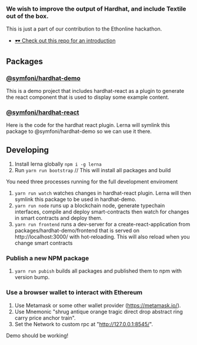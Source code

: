 ### We wish to improve the output of Hardhat, and include Textile out of the box.

This is just a part of our contribution to the Ethonline hackathon.

- [🕶 Check out this repo for an introduction](https://github.com/symfoni/hardhat-react-boilerplate)

## Packages

### [@symfoni/hardhat-demo](https://github.com/symfoni/hardhat-plugins/tree/hardhat/packages/hardhat-demo)

This is a demo project that includes hardhat-react as a plugin to generate the react component that is used to display some example content.

### [@symfoni/hardhat-react](https://github.com/symfoni/hardhat-plugins/tree/hardhat/packages/hardhat-react)

Here is the code for the hardhat react plugin. Lerna will symlink this package to @symfoni/hardhat-demo so we can use it there.

## Developing

1. Install lerna globally `npm i -g lerna`
2. Run `yarn run bootstrap` // This will install all packages and build

You need three processes running for the full development enviroment

1. `yarn run watch` watches changes in hardhat-react plugin. Lerna will then symlink this package to be used in hardhat-demo.
2. `yarn run node` runs up a blockchain node, generate typechain interfaces, compile and deploy smart-contracts then watch for changes in smart contracts and deploy them.
3. `yarn run frontend` runs a dev-server for a create-react-application from packages/hardhat-demo/frontend that is served on http://localhost:3000/ with hot-reloading. This will also reload when you change smart contracts

### Publish a new NPM package

1. `yarn run pubish` builds all packages and published them to npm with version bump.

### Use a browser wallet to interact with Ethereum

1. Use Metamask or some other wallet provider (https://metamask.io/).
2. Use Mnemonic "shrug antique orange tragic direct drop abstract ring carry price anchor train".
3. Set the Network to custom rpc at "http://127.0.0.1:8545/".

Demo should be working!
